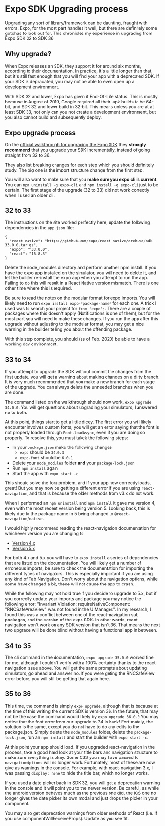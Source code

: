 # Expo SDK Upgrading process

Upgrading any sort of library/framework can be daunting, fraught with errors. Expo, for the most part handles it well, but there are definitely some gotchas to look out for. This chronicles my experience in upgrading from Expo SDK 32 to SDK 36

## Why upgrade?

When Expo releases an SDK, they support it for around six months, according to their documentation. In practice, it's a little longer than that, but it's still fast enough that you will find your app with a deprecated SDK. If your SDK is depracated, you may not be able to even open up a development environment.

With SDK 32 and lower, Expo has given it End-Of-Life status. This is mostly because in August of 2019, Google required all their .apk builds to be 64-bit, and SDK 32 and lower build in 32-bit. This means unless you are at at least SDK 33, not only can you not create a development environment, but you also cannot build and subsequently deploy.

## Expo upgrade process

On the [official walkthrough for upgrading the Expo SDK](https://docs.expo.io/versions/latest/workflow/upgrading-expo-sdk-walkthrough/) they **strongly recommend** that you upgrade your SDK incrementally, instead of going straight from 32 to 36.

They also list breaking changes for each step which you should definitely study. The big one is the import structure change from the first step.

You will also want to make sure that you **make sure you expo cli is current**. You can `npm uninstall -g expo-cli` and `npm install -g expo-cli` just to be certain. The first stage of the upgrade (32 to 33) did not work correctly when I used an older cli.

## 32 to 33

The instructions on the site worked perfectly here, update the following dependencies in the `app.json` file:

```
{
  "react-native": "https://github.com/expo/react-native/archive/sdk-33.0.0.tar.gz",
  "expo": "^33.0.0",
  "react": "16.8.3"
}
```

Delete the node_modules directory and perform another npm install. If you have the expo app installed on the simulator, you will need to delete it, and let the builder re-install the expo app when you attempt to run the app. Failing to do this will result in a React Native version mismatch. There is one other time where this is required.

Be sure to read the notes on the modular format for expo imports. You will likely need to run `expo install expo-*package-name*` for each one. A trick I used was to search your project for `from 'expo';`. There are a couple of packages where this doesn't apply (Notifications is one of them), but for the most part you will need to make these changes. If you run the app after this upgrade without adjusting to the modular format, you may get a nice warning in the builder telling you about the offending package.

With this step complete, you should (as of Feb. 2020) be able to have a working dev environment.

## 33 to 34

If you attempt to upgrade the SDK without commit the changes from the first update, you will get a warning about making changes on a dirty branch. It is very much recommended that you make a new branch for each stage of the upgrade. You can always delete the unneeded branches when you are done.

The command listed on the walkthrough should now work, `expo upgrade 34.0.0`. You will get questions about upgrading your simulators, I answered no to both.

At this point, things start to get a little dicey. The first error you will likely encounter involves custom fonts; you will get an error saying that the font is not properly loaded through `Font.loadAsync`, even if you are doing so properly. To resolve this, you must takek the following steps:

 - In your `package.json` make the following changes
    - `expo` should be `34.0.3`
    - `expo-font` should be `6.0.1`
 - Delete your `node_modules` folder **and** your `package-lock.json`
 - Run `npm install` again
 - Start the app with `expo start -c`

 This should solve the font problem, and if your app now correctly loads, great! But you may now be getting a different error if you are using `react-navigation`, and that is because the older methods from v3.x do not work.

When I performed an `npm uninstall` and `npm install` it gave me version 4, even with the most recent version being version 5. Looking back, this is likely due to the package name in 5 being changed to `@react-navigation/native`.

I would highly recommend reading the react-navigation documentation for whichever version you are changing to
- [Version 4.x](https://reactnavigation.org/docs/en/4.x/getting-started.html)
- [Version 5.x](https://reactnavigation.org/docs/en/getting-started.html)

For both 4.x and 5.x you will have to `expo install` a series of dependencies that are listed on the documentation. You will likely get a number of erroneous imports, be sure to check the documentation for importing the different types of navigators. This is especially important if you are using any kind of Tab Navigation. Don't worry about the navigation options, while some have changed a bit, these will not cause the app to crash.

While the following may not hold true if you decide to upgrade to 5.x, but if you correctly update your imports and package you may notice the following error: "Invariant Violation: requireNativeComponent: "RNCSafeAreaView" was not found in the UIManager.". In my research, I found this was a conflict between one of the react-navigation sub packages, and the version of the expo SDK. In other words, react-navigation won't work on any SDK version that isn't 36. That means the next two upgrade will be done blind without having a functional app in between.

## 34 to 35

The cli command in the documentation, `expo upgrade 35.0.0` worked fine for me, although I couldn't verify with a 100% certainty thanks to the react-navigation issue above. You will get the same prompts about updating simulators, go ahead and answer no. If you were geting the RNCSafeView error before, you will still be getting that again here.

## 35 to 36

This time, the command is simply `expo upgrade`, although that is because at the time of this writing the current SDK is version 36. In the future, that may not be the case the command would likely by `expo upgrade 36.0.0` You may notice that the font error from our upgrade to 34 is back! Fortunately, the solution is the same, except you do not have to do any edits to the package.json. Simply delete the `node_modules` folder, delete the `package-lock.json`, run an `npm install` and start the builder with `expo start -c`.

At this point your app should load. If you upgraded react-navigation in the process, take a good hard look at your title bars and navigation structure to make sure everything is okay. Some CSS you may have passed to `navigationOptions` will no longer work. Fortunately, most of these are now give as warnings in the console. For example, with react-navigation 3.x, I was passing `display: none` to hide the title bar, which no longer works.

If you used a date picker back in SDK 32, you will get a deprecation warning in the console and it will point you to the newer version. Be careful, as while the android version behaves much as the previous one did, the iOS one no longer gives the date picker its own modal and just drops the picker in your component.

You may also get deprecation warnings from older methods of React (i.e. if you use componentWillReceiveProps). Update as you see fit.


